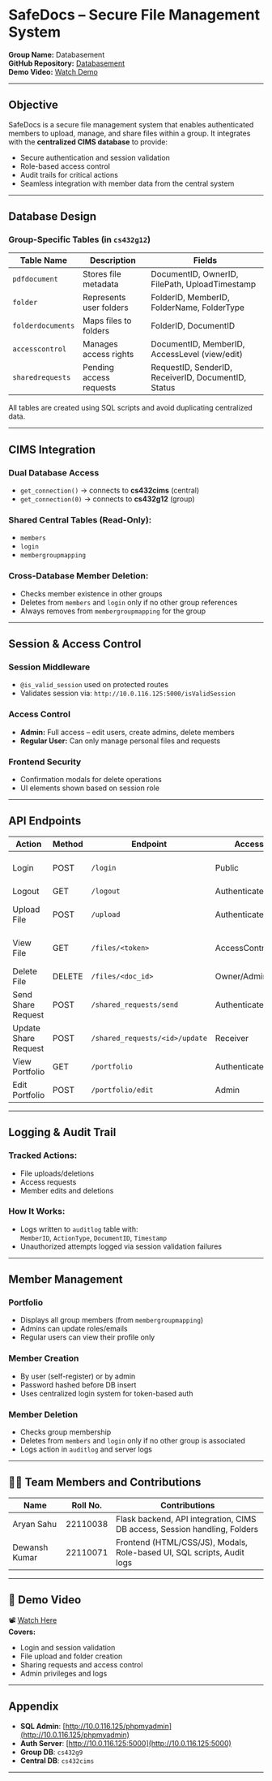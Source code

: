 # SafeDocs – Secure File Management System

**Group Name:** Databasement  
**GitHub Repository:** [Databasement](https://github.com/AryanSahu021/Databasement)  
**Demo Video:** [Watch Demo](https://youtu.be/NWklnray_2Q)

---

##  Objective

SafeDocs is a secure file management system that enables authenticated members to upload, manage, and share files within a group. It integrates with the **centralized CIMS database** to provide:

- Secure authentication and session validation  
- Role-based access control  
- Audit trails for critical actions  
- Seamless integration with member data from the central system

---

##  Database Design

### Group-Specific Tables (in `cs432g12`)

| Table Name        | Description                          | Fields                                                                 |
|-------------------|--------------------------------------|------------------------------------------------------------------------|
| `pdfdocument`     | Stores file metadata                 | DocumentID, OwnerID, FilePath, UploadTimestamp                         |
| `folder`          | Represents user folders              | FolderID, MemberID, FolderName, FolderType                             |
| `folderdocuments` | Maps files to folders                | FolderID, DocumentID                                                   |
| `accesscontrol`   | Manages access rights                | DocumentID, MemberID, AccessLevel (view/edit)                          |
| `sharedrequests`  | Pending access requests              | RequestID, SenderID, ReceiverID, DocumentID, Status                    |

 All tables are created using SQL scripts and avoid duplicating centralized data.

---

## CIMS Integration

### Dual Database Access
- `get_connection()` → connects to **cs432cims** (central)
- `get_connection(0)` → connects to **cs432g12** (group)

### Shared Central Tables (Read-Only):
- `members`
- `login`
- `membergroupmapping`

### Cross-Database Member Deletion:
- Checks member existence in other groups  
- Deletes from `members` and `login` only if no other group references  
- Always removes from `membergroupmapping` for the group

---

## Session & Access Control

### Session Middleware
- `@is_valid_session` used on protected routes  
- Validates session via: `http://10.0.116.125:5000/isValidSession`

### Access Control
- **Admin:** Full access – edit users, create admins, delete members  
- **Regular User:** Can only manage personal files and requests

### Frontend Security
- Confirmation modals for delete operations  
- UI elements shown based on session role

---

## API Endpoints

| Action               | Method | Endpoint                               | Access         | Description                           |
|----------------------|--------|----------------------------------------|----------------|---------------------------------------|
| Login                | POST   | `/login`                               | Public         | Authenticates using central API       |
| Logout               | GET    | `/logout`                              | Authenticated  | Ends session                          |
| Upload File          | POST   | `/upload`                              | Authenticated  | Uploads file and stores metadata      |
| View File            | GET    | `/files/<token>`                       | AccessControlled| Opens file if access is granted       |
| Delete File          | DELETE | `/files/<doc_id>`                      | Owner/Admin    | Deletes file                          |
| Send Share Request   | POST   | `/shared_requests/send`               | Authenticated  | Sends a file access request           |
| Update Share Request | POST   | `/shared_requests/<id>/update`        | Receiver       | Accepts/rejects access request        |
| View Portfolio       | GET    | `/portfolio`                           | Authenticated  | Displays group members                |
| Edit Portfolio       | POST   | `/portfolio/edit`                      | Admin          | Edits member data                     |

---

## Logging & Audit Trail

### Tracked Actions:
- File uploads/deletions  
- Access requests  
- Member edits and deletions

### How It Works:
- Logs written to `auditlog` table with:  
  `MemberID`, `ActionType`, `DocumentID`, `Timestamp`  
- Unauthorized attempts logged via session validation failures

---

## Member Management

### Portfolio
- Displays all group members (from `membergroupmapping`)  
- Admins can update roles/emails  
- Regular users can view their profile only

### Member Creation
- By user (self-register) or by admin  
- Password hashed before DB insert  
- Uses centralized login system for token-based auth

### Member Deletion
- Checks group membership  
- Deletes from `members` and `login` only if no other group is associated  
- Logs action in `auditlog` and server logs

---

## 🧑‍💻 Team Members and Contributions

| Name          | Roll No.   | Contributions                                                             |
|---------------|------------|----------------------------------------------------------------------------|
| Aryan Sahu    | 22110038   | Flask backend, API integration, CIMS DB access, Session handling, Folders |
| Dewansh Kumar | 22110071   | Frontend (HTML/CSS/JS), Modals, Role-based UI, SQL scripts, Audit logs    |

---

## 🎥 Demo Video

📽️ [Watch Here](https://youtu.be/NWklnray_2Q)  
**Covers:**
- Login and session validation  
- File upload and folder creation  
- Sharing requests and access control  
- Admin privileges and logs

---

## **Appendix**

- **SQL Admin**: [http://10.0.116.125/phpmyadmin](http://10.0.116.125/phpmyadmin)  
- **Auth Server**: [http://10.0.116.125:5000](http://10.0.116.125:5000)  
- **Group DB**: `cs432g9`  
- **Central DB**: `cs432cims`

---
